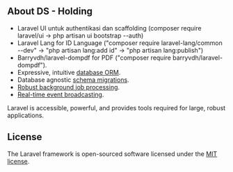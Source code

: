 
## About DS - Holding

- Laravel UI untuk authentikasi dan scaffolding (composer require laravel/ui -> php artisan ui bootstrap --auth)
- Laravel Lang for ID Language ("composer require laravel-lang/common --dev" -> "php artisan lang:add id" -> "php artisan lang:publish")
- Barryvdh/laravel-dompdf for PDF ("composer require barryvdh/laravel-dompdf").
- Expressive, intuitive [database ORM](https://laravel.com/docs/eloquent).
- Database agnostic [schema migrations](https://laravel.com/docs/migrations).
- [Robust background job processing](https://laravel.com/docs/queues).
- [Real-time event broadcasting](https://laravel.com/docs/broadcasting).

Laravel is accessible, powerful, and provides tools required for large, robust applications.

## License

The Laravel framework is open-sourced software licensed under the [MIT license](https://opensource.org/licenses/MIT).
